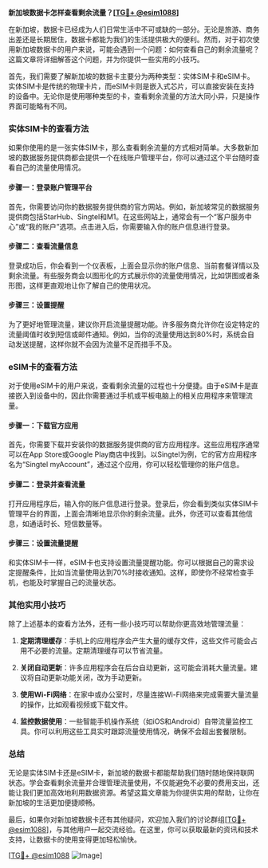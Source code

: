 **新加坡数据卡怎样查看剩余流量？[[TG💪+ @esim1088](https://t.me/s/esim1088)]**

在新加坡，数据卡已经成为人们日常生活中不可或缺的一部分。无论是旅游、商务出差还是长期居住，数据卡都能为我们的生活提供极大的便利。然而，对于初次使用新加坡数据卡的用户来说，可能会遇到一个问题：如何查看自己的剩余流量呢？这篇文章将详细解答这个问题，并为你提供一些实用的小技巧。

首先，我们需要了解新加坡的数据卡主要分为两种类型：实体SIM卡和eSIM卡。实体SIM卡是传统的物理卡片，而eSIM卡则是嵌入式芯片，可以直接安装在支持的设备中。无论你是使用哪种类型的卡，查看剩余流量的方法大同小异，只是操作界面可能略有不同。

### 实体SIM卡的查看方法

如果你使用的是一张实体SIM卡，那么查看剩余流量的方式相对简单。大多数新加坡的数据服务提供商都会提供一个在线账户管理平台，你可以通过这个平台随时查看自己的流量使用情况。

#### 步骤一：登录账户管理平台
首先，你需要访问你的数据服务提供商的官方网站。例如，新加坡常见的数据服务提供商包括StarHub、Singtel和M1。在这些网站上，通常会有一个“客户服务中心”或“我的账户”选项。点击进入后，你需要输入你的账户信息进行登录。

#### 步骤二：查看流量信息
登录成功后，你会看到一个仪表板，上面会显示你的账户信息、当前套餐详情以及剩余流量。有些服务商会以图形化的方式展示你的流量使用情况，比如饼图或者条形图，这样更直观地让你了解自己的使用状况。

#### 步骤三：设置提醒
为了更好地管理流量，建议你开启流量提醒功能。许多服务商允许你在设定特定的流量阈值时收到短信或邮件通知。例如，当你的流量使用达到80%时，系统会自动发送提醒，这样你就不会因为流量不足而措手不及。

### eSIM卡的查看方法

对于使用eSIM卡的用户来说，查看剩余流量的过程也十分便捷。由于eSIM卡是直接嵌入到设备中的，因此你需要通过手机或平板电脑上的相关应用程序来管理流量。

#### 步骤一：下载官方应用
首先，你需要下载并安装你的数据服务提供商的官方应用程序。这些应用程序通常可以在App Store或Google Play商店中找到。以Singtel为例，它的官方应用程序名为“Singtel myAccount”，通过这个应用，你可以轻松管理你的账户信息。

#### 步骤二：登录并查看流量
打开应用程序后，输入你的账户信息进行登录。登录后，你会看到类似实体SIM卡管理平台的界面，上面会清晰地显示你的剩余流量。此外，你还可以查看其他信息，如通话时长、短信数量等。

#### 步骤三：设置流量提醒
和实体SIM卡一样，eSIM卡也支持设置流量提醒功能。你可以根据自己的需求设定提醒条件，比如当流量使用达到70%时接收通知。这样，即使你不经常检查手机，也能及时掌握自己的流量状态。

### 其他实用小技巧

除了上述基本的查看方法外，还有一些小技巧可以帮助你更高效地管理流量：

1. **定期清理缓存**：手机上的应用程序会产生大量的缓存文件，这些文件可能会占用不必要的流量。定期清理缓存可以节省流量。
   
2. **关闭自动更新**：许多应用程序会在后台自动更新，这可能会消耗大量流量。建议将自动更新功能关闭，改为手动更新。

3. **使用Wi-Fi网络**：在家中或办公室时，尽量连接Wi-Fi网络来完成需要大量流量的操作，比如观看视频或下载文件。

4. **监控数据使用**：一些智能手机操作系统（如iOS和Android）自带流量监控工具。你可以利用这些工具实时跟踪流量使用情况，确保不会超出套餐限制。

### 总结

无论是实体SIM卡还是eSIM卡，新加坡的数据卡都能帮助我们随时随地保持联网状态。学会查看剩余流量并合理管理流量使用，不仅能避免不必要的费用支出，还能让我们更加高效地利用数据资源。希望这篇文章能为你提供实用的帮助，让你在新加坡的生活更加便捷顺畅。

最后，如果你对新加坡数据卡还有其他疑问，欢迎加入我们的讨论群组[[TG💪+ @esim1088](https://t.me/s/esim1088)]，与其他用户一起交流经验。在这里，你可以获取最新的资讯和技术支持，让数据卡的使用变得更加轻松愉快。

[[TG💪+ @esim1088](https://t.me/s/esim1088) ![Image](https://i.postimg.cc/4NQfJmqS/Snipaste-2025-05-13-00-14-12.png)]